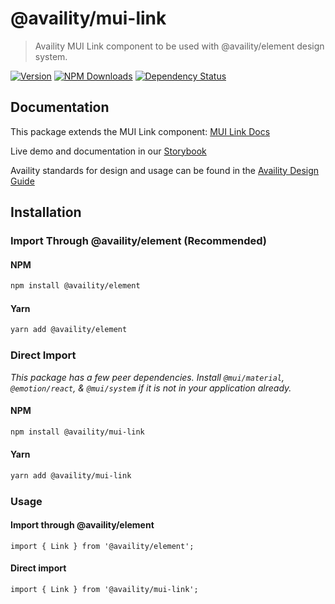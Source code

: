 # @availity/mui-link

> Availity MUI Link component to be used with @availity/element design system.

[![Version](https://img.shields.io/npm/v/@availity/mui-link.svg?style=for-the-badge)](https://www.npmjs.com/package/@availity/mui-link)
[![NPM Downloads](https://img.shields.io/npm/dt/@availity/mui-link.svg?style=for-the-badge)](https://www.npmjs.com/package/@availity/mui-link)
[![Dependency Status](https://img.shields.io/librariesio/release/npm/@availity/mui-link?style=for-the-badge)](https://github.com/Availity/element/blob/main/packages/mui-link/package.json)

## Documentation

This package extends the MUI Link component: [MUI Link Docs](https://mui.com/components/link/)

Live demo and documentation in our [Storybook](https://availity.github.io/element/?path=/docs/components-link-introduction--docs)

Availity standards for design and usage can be found in the [Availity Design Guide](https://design.availity.com/2e36e50c7)

## Installation

### Import Through @availity/element (Recommended)

#### NPM

```bash
npm install @availity/element
```

#### Yarn

```bash
yarn add @availity/element
```

### Direct Import

_This package has a few peer dependencies. Install `@mui/material`, `@emotion/react`, & `@mui/system` if it is not in your application already._

#### NPM

```bash
npm install @availity/mui-link
```

#### Yarn

```bash
yarn add @availity/mui-link
```

### Usage

#### Import through @availity/element

```tsx
import { Link } from '@availity/element';
```

#### Direct import

```tsx
import { Link } from '@availity/mui-link';
```
